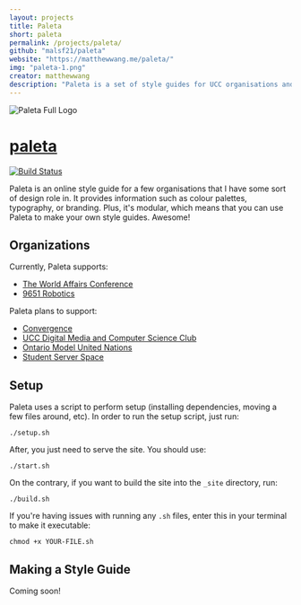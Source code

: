 ```yaml
---
layout: projects
title: Paleta
short: paleta
permalink: /projects/paleta/
github: "malsf21/paleta"
website: "https://matthewwang.me/paleta/"
img: "paleta-1.png"
creator: matthewwang
description: "Paleta is a set of style guides for UCC organisations and projects to make design easy."
---
```


![Paleta Full Logo](https://matthewwang.me/paleta/img/signature.png)

# [paleta](https://matthewwang.me/paleta/)

[![Build Status](https://travis-ci.org/malsf21/paleta.svg?branch=master)](https://travis-ci.org/malsf21/paleta)

Paleta is an online style guide for a few organisations that I have some sort of design role in. It provides information such as colour palettes, typography, or branding. Plus, it's modular, which means that you can use Paleta to make your own style guides. Awesome!

## Organizations

Currently, Paleta supports:
* [The World Affairs Conference](https://world.ac)
* [9651 Robotics](https://robotics.ucc.on.ca)

Paleta plans to support:
* [Convergence](https://convergence.today)
* [UCC Digital Media and Computer Science Club](https://dmcs.tech)
* [Ontario Model United Nations](https://omun.ca)
* [Student Server Space](https://github.com/studentserverspace/website)

## Setup

Paleta uses a script to perform setup (installing dependencies, moving a few files around, etc). In order to run the setup script, just run:

```
./setup.sh
```

After, you just need to serve the site. You should use:

```
./start.sh
```

On the contrary, if you want to build the site into the `_site` directory, run:

```
./build.sh
```

If you're having issues with running any `.sh` files, enter this in your terminal to make it executable:

```
chmod +x YOUR-FILE.sh
```

## Making a Style Guide

Coming soon!
